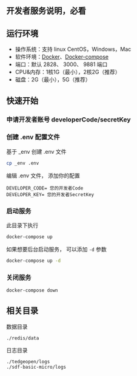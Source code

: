 ## 开发者服务说明，必看

## 运行环境

- 操作系统：支持 linux CentOS，Windows，Mac
- 软件环境：[Docker](https://www.docker.com)、[Docker-compose](https://docs.docker.com/compose/install)
- 端口：默认 2828、 3000、 9881 端口
- CPU&内存：1核1G（最小），2核2G（推荐）
- 磁盘：2G（最小），5G（推荐）


## 快速开始
### 申请开发者账号 developerCode/secretKey

### 创建 .env 配置文件

基于 _env 创建 .env 文件
```bash
cp _env .env
```

编辑 .env 文件， 添加你的配置

```
DEVELOPER_CODE= 您的开发者Code
DEVELOPER_KEY= 您的开发者SecretKey
```
### 启动服务
此目录下执行
```bash
docker-compose up
```

如果想要后台启动服务， 可以添加 `-d` 参数

```bash
docker-compose up -d

```
### 关闭服务

```bash
docker-compose down
```

## 相关目录

数据目录

```
./redis/data
```

日志目录

```
./tedgeopen/logs
./sdf-basic-micro/logs
```

